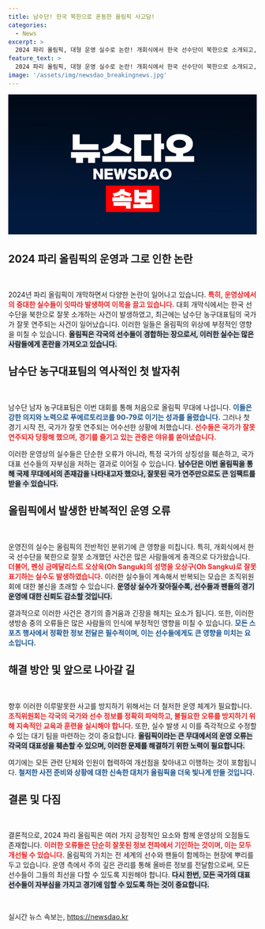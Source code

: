 ```yaml
---
title: 남수단! 한국 북한으로 혼동한 올림픽 사고담!
categories:
  - News
excerpt: >
  2024 파리 올림픽, 대형 운영 실수로 논란! 개회식에서 한국 선수단이 북한으로 소개되고, 남수단 국가 연주도 잘못돼 선수들은 당황. 해프닝 속 남수단은 푸에르토리코를 제압했지만, 연달아 발생하는 실수에 우려가 커지고 있다. 클릭해 자세한 내용을 확인하세요!
feature_text: >
  2024 파리 올림픽, 대형 운영 실수로 논란! 개회식에서 한국 선수단이 북한으로 소개되고, 남수단 국가 연주도 잘못돼 선수들은 당황. 해프닝 속 남수단은 푸에르토리코를 제압했지만, 연달아 발생하는 실수에 우려가 커지고 있다. 클릭해 자세한 내용을 확인하세요!
image: '/assets/img/newsdao_breakingnews.jpg'
---
```


<p><img src="/assets/img/newsdao_breakingnews.jpg" alt="pcversion 속보" /></p>

<h2>2024 파리 올림픽의 운영과 그로 인한 논란</h2>

<p data-ke-size="size16">&nbsp;</p>

<p>2024년 파리 올림픽이 개막하면서 다양한 논란이 일어나고 있습니다. <b><span style="color: #ee2323;">특히, 운영상에서의 중대한 실수들이 잇따라 발생하여 이목을 끌고 있습니다.</span></b> 대회 개막식에서는 한국 선수단을 북한으로 잘못 소개하는 사건이 발생하였고, 최근에는 남수단 농구대표팀의 국가가 잘못 연주되는 사건이 일어났습니다. 이러한 일들은 올림픽의 위상에 부정적인 영향을 미칠 수 있습니다. <b><span style="background-color: #21538527;">올림픽은 각국의 선수들이 경합하는 장으로서, 이러한 실수는 많은 사람들에게 혼란을 가져오고 있습니다.</span></b> </p>

<h2>남수단 농구대표팀의 역사적인 첫 발자취</h2>

<p data-ke-size="size16">&nbsp;</p>

<p>남수단 남자 농구대표팀은 이번 대회를 통해 처음으로 올림픽 무대에 나섭니다. <b><span style="color: #1a5490;">이들은 강한 의지와 노력으로 푸에르토리코를 90-79로 이기는 성과를 올렸습니다.</span></b> 그러나 첫 경기 시작 전, 국가가 잘못 연주되는 어수선한 상황에 처했습니다. <b><span style="color: #ee2323;">선수들은 국가가 잘못 연주되자 당황해 했으며, 경기를 즐기고 있는 관중은 야유를 쏟아냈습니다.</span></b> </p>

<p>이러한 운영상의 실수들은 단순한 오류가 아니라, 특정 국가의 상징성을 훼손하고, 국가대표 선수들의 자부심을 저하는 결과로 이어질 수 있습니다. <b><span style="background-color: #21538527;">남수단은 이번 올림픽을 통해 국제 무대에서의 존재감을 나타내고자 했으나, 잘못된 국가 연주만으로도 큰 임팩트를 받을 수 있습니다.</span></b> </p>

<h2>올림픽에서 발생한 반복적인 운영 오류</h2>

<p data-ke-size="size16">&nbsp;</p>

<p>운영진의 실수는 올림픽의 전반적인 분위기에 큰 영향을 미칩니다. 특히, 개회식에서 한국 선수단을 북한으로 잘못 소개했던 사건은 많은 사람들에게 충격으로 다가왔습니다. <b><span style="color: #ee2323;">더불어, 펜싱 금메달리스트 오상욱(Oh Sanguk)의 성명을 오상구(Oh Sangku)로 잘못 표기하는 실수도 발생하였습니다.</span></b> 이러한 실수들이 계속해서 반복되는 모습은 조직위원회에 대한 불신을 초래할 수 있습니다. <b><span style="background-color: #21538527;">운영상 실수가 잦아질수록, 선수들과 팬들의 경기 운영에 대한 신뢰도 감소할 것입니다.</span></b> </p>

<p>결과적으로 이러한 사건은 경기의 즐거움과 긴장을 해치는 요소가 됩니다. 또한, 이러한 생방송 중의 오류들은 많은 사람들의 인식에 부정적인 영향을 미칠 수 있습니다. <b><span style="color: #1a5490;">모든 스포츠 행사에서 정확한 정보 전달은 필수적이며, 이는 선수들에게도 큰 영향을 미치는 요소입니다.</span></b></p>

<h2>해결 방안 및 앞으로 나아갈 길</h2>

<p data-ke-size="size16">&nbsp;</p>

<p>향후 이러한 이루말못한 사고를 방지하기 위해서는 더 철저한 운영 체계가 필요합니다. <b><span style="color: #ee2323;">조직위원회는 각국의 국가와 선수 정보를 정확히 파악하고, 불필요한 오류를 방지하기 위해 지속적인 교육과 훈련을 실시해야 합니다.</span></b> 또한, 실수 발생 시 이를 즉각적으로 수정할 수 있는 대기 팀을 마련하는 것이 중요합니다. <b><span style="background-color: #21538527;">올림픽이라는 큰 무대에서의 운영 오류는 각국의 대표성을 훼손할 수 있으며, 이러한 문제를 해결하기 위한 노력이 필요합니다.</span></b> </p>

<p>여기에는 모든 관련 단체와 인원이 협력하여 개선점을 찾아내고 이행하는 것이 포함됩니다. <b><span style="color: #1a5490;">철저한 사전 준비와 상황에 대한 신속한 대처가 올림픽을 더욱 빛나게 만들 것입니다.</span></b> </p>

<h2>결론 및 다짐</h2>

<p data-ke-size="size16">&nbsp;</p>

<p>결론적으로, 2024 파리 올림픽은 여러 가지 긍정적인 요소와 함께 운영상의 오점들도 존재합니다. <b><span style="color: #ee2323;">이러한 오류들은 단순히 잘못된 정보 전파에서 기인하는 것이며, 이는 모두 개선될 수 있습니다.</span></b> 올림픽의 가치는 전 세계의 선수와 팬들이 함께하는 현장에 뿌리를 두고 있습니다. 운영 측에서 주의 깊은 관리를 통해 올바른 정보를 전달함으로써, 모든 선수들이 그들의 최선을 다할 수 있도록 지원해야 합니다. <b><span style="background-color: #21538527;">다시 한번, 모든 국가의 대표 선수들이 자부심을 가지고 경기에 임할 수 있도록 하는 것이 중요합니다.</span></b> </p>

<p data-ke-size="size16">&nbsp;</p>
실시간 뉴스 속보는, <a href="https://newsdao.kr" rel="dofollow">https://newsdao.kr</a>


